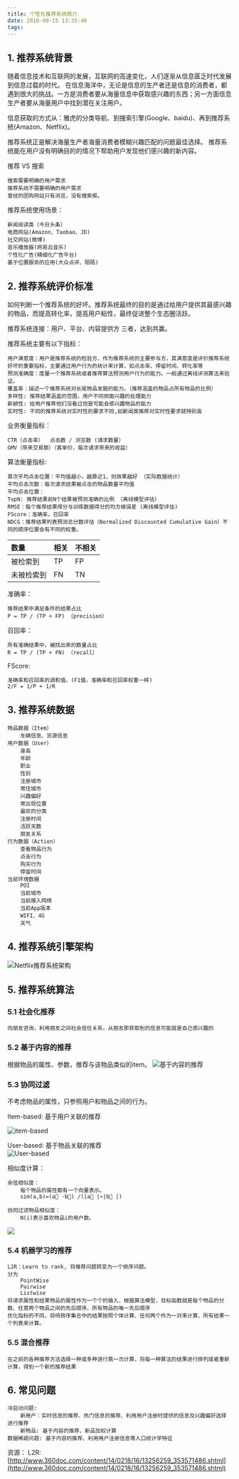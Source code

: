 ```yaml
---
title: 个性化推荐系统简介 
date: 2016-08-15 13:35:46
tags:
---
```


## 1. 推荐系统背景
随着信息技术和互联网的发展，互联网的高速变化，人们逐渐从信息匮乏时代发展到信息过载的时代。 在信息海洋中，无论是信息的生产者还是信息的消费者，都遇到很大的挑战。一方是消费者要从海量信息中获取感兴趣的东西；另一方面信息生产者要从海量用户中找到潜在关注用户。  

信息获取的方式从：雅虎的分类导航、到搜索引擎(Google、baidu)、再到推荐系统(Amazon、Netflix)。

推荐系统正是解决海量生产者海量消费者模糊兴趣匹配的问题最佳选择。 推荐系统能在用户没有明确目的的情况下帮助用户发现他们感兴趣的新内容。  
  
推荐 VS 搜索

	搜索需要明确的用户需求
	推荐系统不需要明确的用户需求
	曾经的团购网站只有浏览，没有搜索框。

推荐系统使用场景：

	新闻阅读类（今日头条）
	电商网站(Amazon、Taobao、JD)
	社交网站(微博)
	音乐播放器(网易云音乐)
	个性化广告(精细化广告平台)
	基于位置服务的应用(大众点评、陌陌)
	

<!-- more -->
	

## 2. 推荐系统评价标准
如何判断一个推荐系统的好坏。推荐系统最终的目的是通过给用户提供其最感兴趣的物品，而提高转化率，提高用户粘性，最终促进整个生态圈活跃。

推荐系统连接：用户、平台、内容提供方 三者，达到共赢。

推荐系统主要有以下指标：

	用户满意度：用户是推荐系统的检验方，作为推荐系统的主要参与方，其满意度是评价推荐系统好坏的重要指标，主要通过用户行为的统计来计算，如点击率、停留时间、转化率等
	预测准确度：度量一个推荐系统或者推荐算法预测用户行为的能力。一般通过离线评测算法来验证。
	覆盖率：描述一个推荐系统对长尾物品发掘的能力。（推荐涵盖的物品占所有物品的比例）
	多样性: 推荐结果涵盖的范围，用户不同侧面兴趣的处理能力
	新颖性: 给用户推荐他们没看过但是可能会感兴趣物品的能力
	实时性: 不同的推荐系统对实时性的要求不同,如新闻类推荐对实时性要求就特别高

业务衡量指标：

	CTR（点击率）  点击数 / 浏览数 (请求数量）
	GMV（带来交易额）（客单价，每次请求带来的收益）
	
算法衡量指标:

	首次平均点击位置：平均值越小，越靠近1，则效果越好 （实际数据统计）
	平均点击次数：每次请求结果被点击的物品数量平均值
	平均点击位置：
	TopN: 推荐结果前N个结果被预测准确的比例 （离线模型评估） 
	RMSE：每个推荐结果得分与训练数据得分的均方根误差 (离线模型评估)
	FScore：准确率、召回率
	NDCG：推荐结果列表预测总分数评估（Normalized Discounted Cumulative Gain）不同的顺序位置会有不同的权重。 

 


| 数量 | 相关 | 不相关 |
|:------- | :------- | :------- |
|被检索到 | TP | FP |
|未被检索到 | FN | TN |
	
准确率：

	推荐结果中满足条件的结果占比
	P = TP / (TP + FP) （precision）
	
召回率：

	所有准确结果中，被找出来的数量占比
	R = TP / (TP + FN) （recall）

FScore:
	
	准确率和召回率的调和值。(F1值，准确率和召回率权重一样)
	2/F = 1/P + 1/R


	

## 3. 推荐系统数据
	物品数据（Item）
		车辆信息、货源信息
	用户数据（User）
		身高
		年龄
		职业
		性别
		注册城市
		常住城市
		兴趣偏好
		常出现位置
		最欢的分类
		注册时间
		活跃天数
		朋友关系
	行为数据（Action）
		查看物品行为
		点击行为
		购买行为
		停留时间
	当前环境数据
		POI
		当前城市
		当前接入网络
		当前App版本
		WIFI、4G
		天气	
	
## 4. 推荐系统引擎架构

![Netflix推荐系统架构](http://cdn3.infoqstatic.com/statics_s1_20160726-0420u1/resource/news/2013/04/netflix-ml-architecture/zh/resources/MachineLearningArchitecture-v3.jpg)

## 5. 推荐系统算法
### 5.1 社会化推荐
	向朋友咨询，利用朋友之间社会信任关系，从朋友那获取到的信息可能就是自己感兴趣的

### 5.2 基于内容的推荐
根据物品的属性、参数，推荐与该物品类似的item。
![基于内容的推荐](http://www.ibm.com/developerworks/cn/web/1103_zhaoct_recommstudy1/image007.jpg)
	
### 5.3 协同过滤
不考虑物品的属性，只参照用户和物品之间的行为。
	
Item-based: 基于用户关联的推荐

![item-based](http://www.ibm.com/developerworks/cn/web/1103_zhaoct_recommstudy1/image011.jpg)

User-based: 基于物品关联的推荐      
![User-based](http://www.ibm.com/developerworks/cn/web/1103_zhaoct_recommstudy1/image009.jpg)


相似度计算：

	余弦相似度：
		每个物品的属性都有一个向量表示。
		sim(a,b)=(a⃗ ⋅b⃗) /(|a⃗ |∗|b⃗ |)
	
	协同过滤物品相似度：
		N(i)表示喜欢物品i的用户数。
![](http://images.cnitblog.com/blog/554053/201309/24100430-0fdd4a3fb87e4ceda74d549fd97e1c51.png)	
### 5.4 机器学习的推荐
	L2R：Learn to rank, 将推荐问题转变为一个排序问题。
	分为
		PointWise
		Pairwise 
		Listwise
	将请求属性和结果物品的属性作为一个个的输入，根据算法模型，目标函数就是每个物品的分数、任意两个物品之间的先后顺序、所有物品的唯一先后顺序
	优化指标的不同，将待排序集合中的结果按照个体计算、任何两个作为一对来计算、所有结果一个列表来计算。
	
		
### 5.5 混合推荐
	在之前的各种推荐方法选择一种或多种进行第一次计算，将每一种算法的结果进行排列或者重新计算，得到一个新的推荐结果

## 6. 常见问题
	冷启动问题:
		新用户：实时信息的推荐、热门信息的推荐、利用用户注册时提供的信息及兴趣偏好选择进行推荐
		新物品: 基于内容的推荐，新品加权计算
	数据稀疏问题: 基于内容的推荐、利用用户注册信息等人口统计学特征
	
	

资源：
	L2R:[http://www.360doc.com/content/14/0218/16/13256259_353571486.shtml](http://www.360doc.com/content/14/0218/16/13256259_353571486.shtml)

